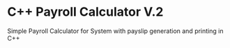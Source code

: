 # C++ Payroll Calculator V.2
Simple Payroll Calculator for System with payslip generation and printing in C++
